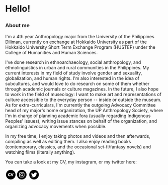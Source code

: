 # Hello!

### About me 　
  
  I'm a 4th year Anthropology major from the University of the Philippines Diliman, currently on exchange at Hokkaido University as part of the Hokkaido University Short Term Exchange Program (HUSTEP) under the College of Humanities and Human Sciences.
  
  I've done research in ethnoarchaeology, social anthropology, and ethnolinguistics in urban and rural communities in the Philippines. My current interests in my field of study involve gender and sexuality, globalization, and human rights. I'm also interested in the idea of subcultures, and would love to do research on some of them whether through academic journals or culture magazines. In the future, I also hope to work in the field of museology: I want to make art and representations of culture accessible to the everyday person -- inside or outside the museum. As for extra-curriculars, I'm currently the outgoing Advocacy Committee head of my major's home organization, the UP Anthropology Society, where I'm in charge of planning academic fora (usually regarding Indigenous Peoples' issues), writing issue stances on behalf of the organization, and organizing advocacy movements when possible.
  
  In my free time, I enjoy taking photos and videos and then afterwards, compiling as well as editing them. I also enjoy reading books (contemporary, classics, and the occasional sci-fi/fantasy novels) and watching films (literally anything).
  
  
You can take a look at my CV, my instagram, or my twitter here:

[![alt text](https://github.com/robinsagun/robinsagun.github.io/blob/master/cv_icon.png "my CV")](https://github.com/robinsagun/robinsagun.github.io/blob/master/Robin_Sagun%2BCV.pdf)[![alt text](https://github.com/robinsagun/robinsagun.github.io/blob/master/iconfinder_38-instagram_1161954.png "@robin.sagun")](https://instagram.com/robin.sagun) [![alt text](https://github.com/robinsagun/robinsagun.github.io/blob/master/iconfinder_43-twitter_104461.png "@robinSWAGun")](https://twitter.com/robinSWAGun)
